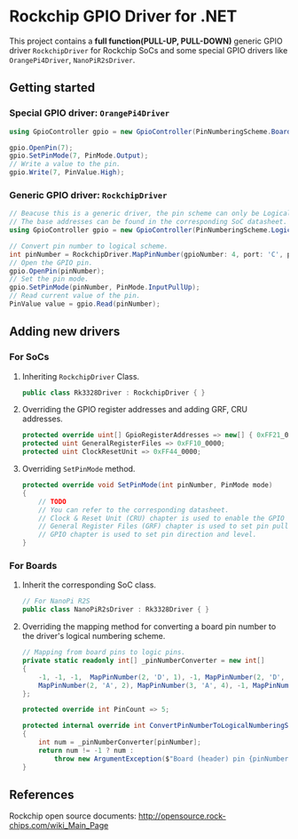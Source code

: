 # Rockchip GPIO Driver for .NET

This project contains a **full function(PULL-UP, PULL-DOWN)** generic GPIO driver `RockchipDriver` for Rockchip SoCs and some special GPIO drivers like `OrangePi4Driver`, `NanoPiR2sDriver`.

## Getting started

### Special GPIO driver: `OrangePi4Driver`

```C#
using GpioController gpio = new GpioController(PinNumberingScheme.Board, new OrangePi4Driver());

gpio.OpenPin(7);
gpio.SetPinMode(7, PinMode.Output);
// Write a value to the pin.
gpio.Write(7, PinValue.High);
```

### Generic GPIO driver: `RockchipDriver`

```C#
// Beacuse this is a generic driver, the pin scheme can only be Logical.
// The base addresses can be found in the corresponding SoC datasheet.
using GpioController gpio = new GpioController(PinNumberingScheme.Logical, new RockchipDriver(gpioRegisterAddresses: new uint[] { 0xFF72_0000, 0xFF73_0000, 0xFF78_0000, 0xFF78_8000, 0xFF79_0000 });

// Convert pin number to logical scheme.
int pinNumber = RockchipDriver.MapPinNumber(gpioNumber: 4, port: 'C', portNumber: 6);
// Open the GPIO pin.
gpio.OpenPin(pinNumber);
// Set the pin mode.
gpio.SetPinMode(pinNumber, PinMode.InputPullUp);
// Read current value of the pin.
PinValue value = gpio.Read(pinNumber);
```

## Adding new drivers

### For SoCs

1. Inheriting `RockchipDriver` Class.
    ```C#
    public class Rk3328Driver : RockchipDriver { }
    ```
2. Overriding the GPIO register addresses and adding GRF, CRU addresses.
    ```C#
    protected override uint[] GpioRegisterAddresses => new[] { 0xFF21_0000, 0xFF22_0000, 0xFF23_0000, 0xFF24_8000 };
    protected uint GeneralRegisterFiles => 0xFF10_0000;
    protected uint ClockResetUnit => 0xFF44_0000;        
    ```
3. Overriding `SetPinMode` method.
    ```C#
    protected override void SetPinMode(int pinNumber, PinMode mode)
    {
        // TODO
        // You can refer to the corresponding datasheet.
        // Clock & Reset Unit (CRU) chapter is used to enable the GPIO function.
        // General Register Files (GRF) chapter is used to set pin pull up/down mode.
        // GPIO chapter is used to set pin direction and level.
    }
    ```

### For Boards

1. Inherit the corresponding SoC class.
    ```C#
    // For NanoPi R2S
    public class NanoPiR2sDriver : Rk3328Driver { }
    ```
2. Overriding the mapping method for converting a board pin number to the driver's logical numbering scheme.
    ```C#
    // Mapping from board pins to logic pins.
    private static readonly int[] _pinNumberConverter = new int[]
    {
        -1, -1, -1,  MapPinNumber(2, 'D', 1), -1, MapPinNumber(2, 'D', 0), -1,
        MapPinNumber(2, 'A', 2), MapPinNumber(3, 'A', 4), -1, MapPinNumber(3, 'A', 6)
    };

    protected override int PinCount => 5;

    protected internal override int ConvertPinNumberToLogicalNumberingScheme(int pinNumber)
    {
        int num = _pinNumberConverter[pinNumber];
        return num != -1 ? num : 
            throw new ArgumentException($"Board (header) pin {pinNumber} is not a GPIO pin on the {GetType().Name} device.", nameof(pinNumber));
    }
    ```

## References

Rockchip open source documents: http://opensource.rock-chips.com/wiki_Main_Page